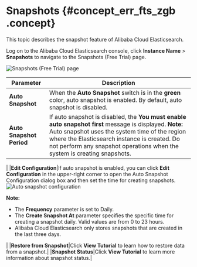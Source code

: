 # Snapshots {#concept_err_fts_zgb .concept}

This topic describes the snapshot feature of Alibaba Cloud Elasticsearch.

Log on to the Alibaba Cloud Elasticsearch console, click **Instance Name** \> **Snapshots** to navigate to the Snapshots \(Free Trial\) page.

![Snapshots (Free Trial) page](http://static-aliyun-doc.oss-cn-hangzhou.aliyuncs.com/assets/img/134298/156524487240194_en-US.png)

|Parameter|Description|
|---------|-----------|
|**Auto Snapshot**|When the **Auto Snapshot** switch is in the **green** color, auto snapshot is enabled. By default, auto snapshot is disabled.|
|**Auto Snapshot Period**|If auto snapshot is disabled, the **You must enable auto snapshot first** message is displayed. **Note:** Auto snapshot uses the system time of the region where the Elasticsearch instance is created. Do not perform any snapshot operations when the system is creating snapshots.

 |
|**Edit Configuration**|If auto snapshot is enabled, you can click **Edit Configuration** in the upper-right corner to open the Auto Snapshot Configuration dialog box and then set the time for creating snapshots.![Auto snapshot configuration](http://static-aliyun-doc.oss-cn-hangzhou.aliyuncs.com/assets/img/134298/156524487340196_en-US.png)

 **Note:** 

-   The **Frequency** parameter is set to Daily.
-   The **Create Snapshot At** parameter specifies the specific time for creating a snapshot daily. Valid values are from 0 to 23 hours.
-   Alibaba Cloud Elasticsearch only stores snapshots that are created in the last three days.

 |
|**Restore from Snapshot**|Click **View Tutorial** to learn how to restore data from a snapshot.|
|**Snapshot Status**|Click **View Tutorial** to learn more information about snapshot status.|

